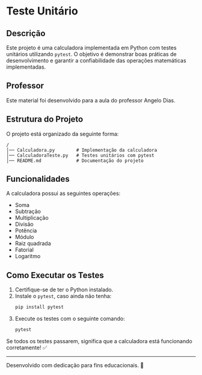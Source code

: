 # Teste Unitário

## Descrição
Este projeto é uma calculadora implementada em Python com testes unitários utilizando `pytest`. O objetivo é demonstrar boas práticas de desenvolvimento e garantir a confiabilidade das operações matemáticas implementadas.

## Professor
Este material foi desenvolvido para a aula do professor Angelo Dias.

## Estrutura do Projeto
O projeto está organizado da seguinte forma:

```
/
│── Calculadora.py        # Implementação da calculadora
│── CalculadoraTeste.py   # Testes unitários com pytest
│── README.md             # Documentação do projeto
```

## Funcionalidades
A calculadora possui as seguintes operações:
- Soma
- Subtração
- Multiplicação
- Divisão
- Potência
- Módulo
- Raiz quadrada
- Fatorial
- Logaritmo

## Como Executar os Testes
1. Certifique-se de ter o Python instalado.
2. Instale o `pytest`, caso ainda não tenha:
   ```sh
   pip install pytest
   ```
3. Execute os testes com o seguinte comando:
   ```sh
   pytest
   ```

Se todos os testes passarem, significa que a calculadora está funcionando corretamente! ✅

---

Desenvolvido com dedicação para fins educacionais. 🚀

